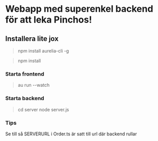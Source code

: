 # Webapp med superenkel backend för att leka Pinchos!

## Installera lite jox
> npm install aurelia-cli -g

> npm install

### Starta frontend
> au run --watch

### Starta backend
> cd server
> node server.js

### Tips
Se till så SERVERURL i Order.ts är satt till url där backend rullar

